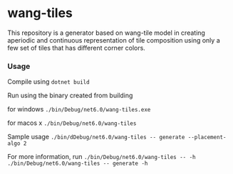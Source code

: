 # wang-tiles

This repository is a generator based on wang-tile model in creating aperiodic and continuous representation of tile composition using only a few set of tiles that has different corner colors. 

### Usage
Compile using 
```dotnet build```

Run using the binary created from building

for windows
```./bin/Debug/net6.0/wang-tiles.exe```

for macos x
```./bin/Debug/net6.0/wang-tiles```

Sample usage
```./bin/dDebug/net6.0/wang-tiles -- generate --placement-algo 2```

For more information, run
```./bin/Debug/net6.0/wang-tiles -- -h```
```./bin/Debug/net6.0/wang-tiles -- generate -h```